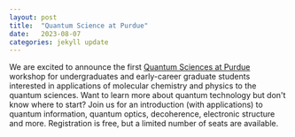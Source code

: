 ```yaml
---
layout: post
title:  "Quantum Science at Purdue"
date:   2023-08-07
categories: jekyll update
---
```



We are excited to announce the first <a href="/events/QSaP23">Quantum Sciences at Purdue</a> workshop for undergraduates and early-career graduate students interested in applications of molecular chemistry and physics to the quantum sciences. Want to learn more about quantum technology but don't know where to start? Join us for an introduction (with applications) to quantum information, quantum optics, decoherence, electronic structure and more. Registration is free, but a limited number of seats are available. 


